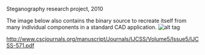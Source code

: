 Steganography research project, 2010

The image below also contains the binary source to recreate itself
from many individual components in a standard CAD application.
![alt tag](http://www.starlo.org/blake/testpng.png)

http://www.cscjournals.org/manuscript/Journals/IJCSS/Volume5/Issue5/IJCSS-571.pdf
